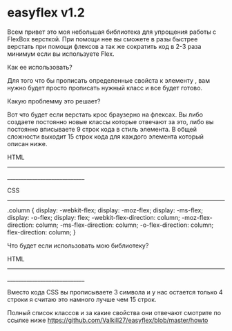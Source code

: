 # easyflex v1.2

Всем привет это моя небольшая библиотека для упрощения работы с FlexBox версткой.
При помощи нее вы сможете в разы быстрее верстать при помощи флексов а так же сократить код в 2-3 раза минимум если вы используете Flex.

Как ее использовать?

Для того что бы прописать определенные свойста к элементу , вам нужно будет просто прописать нужный класс и все будет готово.

Какую проблемму это решает?

Вот что будет если верстать крос браузерно на флексах.
Вы либо создаете постоянно новые классы которые отвечают за это, либо вы постоянно вписываете 9 строк кода в стиль элемента.
В общей сложности выходит 15 строк кода для каждого элемента который описан ниже.

HTML 
____________________________
<div class="column">
  <div></div>
  <div></div>
</div>
____________________________

CSS

____________________________

.column {
	display: -webkit-flex;
	display: -moz-flex;
	display: -ms-flex;
	display: -o-flex;
	display: flex;
	-webkit-flex-direction: column;
	-moz-flex-direction: column;
	-ms-flex-direction: column;
	-o-flex-direction: column;
	flex-direction: column;
}

Что будет если использовать мою библиотеку? 

HTML 
____________________________
<div class="flc">
  <div></div>
  <div></div>
</div>
____________________________

Вместо кода CSS вы прописываете 3 символа и у нас остается только 4 строки я считаю это намного лучше чем 15 строк.

Полный список классов и за какие свойства они отвечают смотрите по ссылке ниже
https://github.com/Valkill27/easyflex/blob/master/howto
